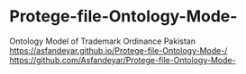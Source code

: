 # Protege-file-Ontology-Mode-
Ontology Model of Trademark Ordinance Pakistan
https://asfandeyar.github.io/Protege-file-Ontology-Mode-/
https://github.com/Asfandeyar/Protege-file-Ontology-Mode-
